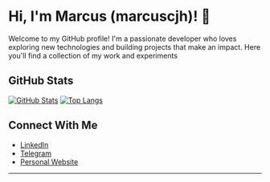 # Hi, I'm Marcus (marcuscjh)! 👋

Welcome to my GitHub profile! I'm a passionate developer who loves exploring new technologies and building projects that make an impact. Here you'll find a collection of my work and experiments


## GitHub Stats

[![GitHub Stats](https://github-readme-stats.vercel.app/api?username=marcuscjh&count_private=true&show_icons=true&theme=default)](https://github.com/marcuscjh)
[![Top Langs](https://github-readme-stats.vercel.app/api/top-langs/?username=marcuscjh&layout=compact&theme=default)](https://github.com/marcuscjh)

## Connect With Me

- [LinkedIn](https://www.linkedin.com/in/marcuschanjh)  
- [Telegram](https://t.me/marcuscjh)  
- [Personal Website](https://marcuscjh.github.io/)

---

<!--
**MarcusCJH/marcuscjh** is a ✨ _special_ ✨ repository because its `README.md` (this file) appears on your GitHub profile.

Here are some ideas to get you started:

- 🔭 I’m currently working on ...
- 🌱 I’m currently learning ...
- 👯 I’m looking to collaborate on ...
- 🤔 I’m looking for help with ...
- 💬 Ask me about ...
- 📫 How to reach me: ...
- 😄 Pronouns: ...
- ⚡ Fun fact: ...
-->
